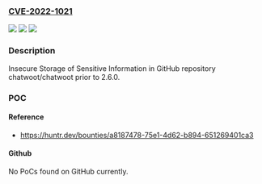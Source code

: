 ### [CVE-2022-1021](https://cve.mitre.org/cgi-bin/cvename.cgi?name=CVE-2022-1021)
![](https://img.shields.io/static/v1?label=Product&message=chatwoot%2Fchatwoot&color=blue)
![](https://img.shields.io/static/v1?label=Version&message=n%2Fa&color=blue)
![](https://img.shields.io/static/v1?label=Vulnerability&message=CWE-922%20Insecure%20Storage%20of%20Sensitive%20Information&color=brighgreen)

### Description

Insecure Storage of Sensitive Information in GitHub repository chatwoot/chatwoot prior to 2.6.0.

### POC

#### Reference
- https://huntr.dev/bounties/a8187478-75e1-4d62-b894-651269401ca3

#### Github
No PoCs found on GitHub currently.

